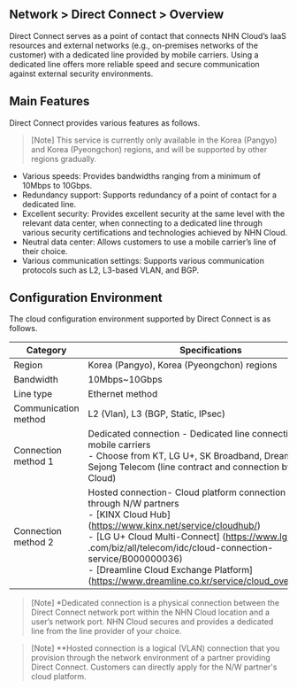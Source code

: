 ## Network > Direct Connect > Overview

Direct Connect serves as a point of contact that connects NHN Cloud’s IaaS resources and external networks (e.g., on-premises networks of the customer) with a dedicated line provided by mobile carriers. Using a dedicated line offers more reliable speed and secure communication against external security environments.

## Main Features
Direct Connect provides various features as follows.
> [Note] This service is currently only available in the Korea (Pangyo) and Korea (Pyeongchon) regions, and will be supported by other regions gradually.
* Various speeds: Provides bandwidths ranging from a minimum of 10Mbps to 10Gbps.
* Redundancy support: Supports redundancy of a point of contact for a dedicated line.
* Excellent security: Provides excellent security at the same level with the relevant data center, when connecting to a dedicated line through various security certifications and technologies achieved by NHN Cloud.
* Neutral data center: Allows customers to use a mobile carrier’s line of their choice.
* Various communication settings: Supports various communication protocols such as L2, L3-based VLAN, and BGP.

## Configuration Environment 
The cloud configuration environment supported by Direct Connect is as follows.

| Category | Specifications |
| --- | --- |
| Region | Korea (Pangyo), Korea (Pyeongchon) regions |
| Bandwidth | 10Mbps~10Gbps |
| Line type | Ethernet method |
| Communication method | L2 (Vlan), L3 (BGP, Static, IPsec) |
| Connection method 1 | Dedicated connection - Dedicated line connection through mobile carriers<br>- Choose from KT, LG U+, SK Broadband, Dreamline, Sejong Telecom (line contract and connection by NHN Cloud) |
| Connection method 2 | Hosted connection- Cloud platform connection method through N/W partners<br>- [KINX Cloud Hub] (https://www.kinx.net/service/cloudhub/)<br>- [LG U+ Cloud Multi-Connect] (https://www.lguplus .com/biz/all/telecom/idc/cloud-connection-service/B000000036)<br>- [Dreamline Cloud Exchange Platform] (https://www.dreamline.co.kr/service/cloud_overview.php)

> [Note] *Dedicated connection is a physical connection between the Direct Connect network port within the NHN Cloud location and a user’s network port. NHN Cloud secures and provides a dedicated line from the line provider of your choice.

> [Note] **Hosted connection is a logical (VLAN) connection that you provision through the network environment of a partner providing Direct Connect. Customers can directly apply for the N/W partner's cloud platform.
